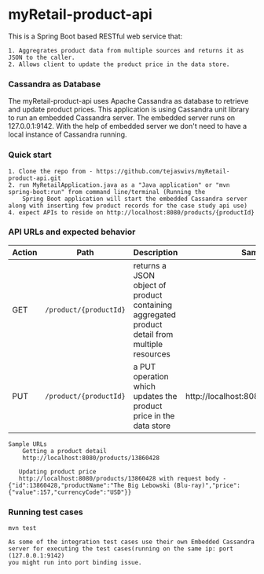 # myRetail-product-api

This is a Spring Boot based RESTful web service that:

    1. Aggregrates product data from multiple sources and returns it as JSON to the caller.
    2. Allows client to update the product price in the data store.

### Cassandra as Database    
The myRetail-product-api uses Apache Cassandra as database to retrieve and update product prices.
This application is using Cassandra unit library to run an embedded Cassandra server. The embedded server 
runs on 127.0.0.1:9142. With the help of embedded server we don't need to have a local instance of Cassandra running.  
    
### Quick start 

    1. Clone the repo from - https://github.com/tejaswivs/myRetail-product-api.git
    2. run MyRetailApplication.java as a "Java application" or "mvn spring-boot:run" from command line/terminal (Running the 
        Spring Boot application will start the embedded Cassandra server along with inserting few product records for the case study api use)
    4. expect APIs to reside on http://localhost:8080/products/{productId}
    
### API URLs and expected behavior

Action | Path            | Description             |  Sample URL     |
-------|-----------------|-------------------------| ----------------|
 GET   |`/product/{productId}` | returns a JSON object of product containing aggregated product detail from multiple resources |  
 PUT   |`/product/{productId}` | a PUT operation which updates the product price in the data store |  http://localhost:8080/products/13860428 
    
    Sample URLs
        Getting a product detail 
        http://localhost:8080/products/13860428
        
       Updating product price
       http://localhost:8080/products/13860428 with request body - {"id":13860428,"productName":"The Big Lebowski (Blu-ray)","price":{"value":157,"currencyCode":"USD"}}
         
### Running test cases
    mvn test
    
    As some of the integration test cases use their own Embedded Cassandra server for executing the test cases(running on the same ip: port (127.0.0.1:9142)  
    you might run into port binding issue.
